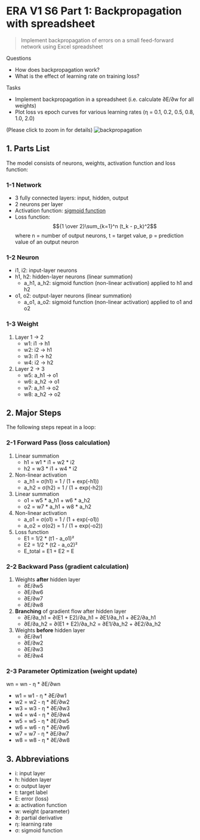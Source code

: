 # ERA V1 S6 Part 1: Backpropagation with spreadsheet
> Implement backpropagation of errors on a small feed-forward network using Excel spreadsheet

Questions
- How does backpropagation work?
- What is the effect of learning rate on training loss?

Tasks
- Implement backpropagation in a spreadsheet (i.e. calculate ∂E/∂w for all weights)
- Plot loss vs epoch curves for various learning rates (η = 0.1, 0.2, 0.5, 0.8, 1.0, 2.0)

(Please click to zoom in for details)
![backpropagation](https://github.com/woncoh1/era1/assets/12987758/f4baeb34-3c49-429b-9016-3b7c9f27487c)

## 1. Parts List
The model consists of neurons, weights, activation function and loss function:

### 1-1 Network
- 3 fully connected layers: input, hidden, output
- 2 neurons per layer
- Activation function: [sigmoid function](https://en.wikipedia.org/wiki/Sigmoid_function)
- Loss function: $${1 \over 2}\sum_{k=1}^n (t_k - p_k)^2$$ where n = number of output neurons, t = target value, p = prediction value of an output neuron

### 1-2 Neuron
- i1, i2: input-layer neurons
- h1, h2: hidden-layer neurons (linear summation)
    - a_h1, a_h2: sigmoid function (non-linear activation) applied to h1 and h2 
- o1, o2: output-layer neurons (linear summation)
    - a_o1, a_o2: sigmoid function (non-linear activation) applied to o1 and o2

### 1-3 Weight
1. Layer 1 → 2
    - w1: i1 → h1
    - w2: i2 → h1
    - w3: i1 → h2
    - w4: i2 → h2
2. Layer 2 → 3
    - w5: a_h1 → o1
    - w6: a_h2 → o1
    - w7: a_h1 → o2
    - w8: a_h2 → o2

## 2. Major Steps 
The following steps repeat in a loop:

### 2-1 Forward Pass (loss calculation)
1. Linear summation
    - h1 = w1 * i1 + w2 * i2
    - h2 = w3 * i1 + w4 * i2
2. Non-linear activation
    - a_h1 = σ(h1) = 1 / (1 + exp(-h1))
    - a_h2 = σ(h2) = 1 / (1 + exp(-h2))
3. Linear summation
    - o1 = w5 * a_h1 + w6 * a_h2
    - o2 = w7 * a_h1 + w8 * a_h2
4. Non-linear activation
    - a_o1 = σ(o1) = 1 / (1 + exp(-o1))
    - a_o2 = σ(o2) = 1 / (1 + exp(-o2))
5. Loss function
    - E1 = 1/2 * (t1 - a_o1)²
    - E2 = 1/2 * (t2 - a_o2)²
    - E_total = E1 + E2 = E

### 2-2 Backward Pass (gradient calculation)
1. Weights **after** hidden layer
    - ∂E/∂w5
    - ∂E/∂w6
    - ∂E/∂w7
    - ∂E/∂w8
2. **Branching** of gradient flow after hidden layer
    - ∂E/∂a_h1 = ∂(E1 + E2)/∂a_h1 = ∂E1/∂a_h1 + ∂E2/∂a_h1
    - ∂E/∂a_h2 = ∂(E1 + E2)/∂a_h2 = ∂E1/∂a_h2 + ∂E2/∂a_h2
4. Weights **before** hidden layer
    - ∂E/∂w1
    - ∂E/∂w2
    - ∂E/∂w3
    - ∂E/∂w4

### 2-3 Parameter Optimization (weight update)
wn = wn - η * ∂E/∂wn
- w1 = w1 - η * ∂E/∂w1
- w2 = w2 - η * ∂E/∂w2
- w3 = w3 - η * ∂E/∂w3
- w4 = w4 - η * ∂E/∂w4
- w5 = w5 - η * ∂E/∂w5
- w6 = w6 - η * ∂E/∂w6
- w7 = w7 - η * ∂E/∂w7
- w8 = w8 - η * ∂E/∂w8

## 3. Abbreviations
- i: input layer
- h: hidden layer
- o: output layer
- t: target label
- E: error (loss)
- a: activation function
- w: weight (parameter)
- ∂: partial derivative
- η: learning rate
- σ: sigmoid function
